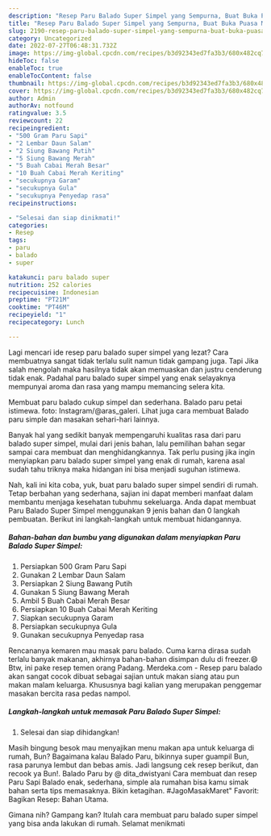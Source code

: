 ```yaml
---
description: "Resep Paru Balado Super Simpel yang Sempurna, Buat Buka Puasa Menggugah Selera"
title: "Resep Paru Balado Super Simpel yang Sempurna, Buat Buka Puasa Menggugah Selera"
slug: 2190-resep-paru-balado-super-simpel-yang-sempurna-buat-buka-puasa-menggugah-selera
category: Uncategorized
date: 2022-07-27T06:48:31.732Z
image: https://img-global.cpcdn.com/recipes/b3d92343ed7fa3b3/680x482cq70/paru-balado-super-simpel-foto-resep-utama.jpg
hideToc: false
enableToc: true
enableTocContent: false
thumbnail: https://img-global.cpcdn.com/recipes/b3d92343ed7fa3b3/680x482cq70/paru-balado-super-simpel-foto-resep-utama.jpg
cover: https://img-global.cpcdn.com/recipes/b3d92343ed7fa3b3/680x482cq70/paru-balado-super-simpel-foto-resep-utama.jpg
author: Admin
authorAv: notfound
ratingvalue: 3.5
reviewcount: 22
recipeingredient:
- "500 Gram Paru Sapi"
- "2 Lembar Daun Salam"
- "2 Siung Bawang Putih"
- "5 Siung Bawang Merah"
- "5 Buah Cabai Merah Besar"
- "10 Buah Cabai Merah Keriting"
- "secukupnya Garam"
- "secukupnya Gula"
- "secukupnya Penyedap rasa"
recipeinstructions:

- "Selesai dan siap dinikmati!"
categories:
- Resep
tags:
- paru
- balado
- super

katakunci: paru balado super 
nutrition: 252 calories
recipecuisine: Indonesian
preptime: "PT21M"
cooktime: "PT46M"
recipeyield: "1"
recipecategory: Lunch

---
```



Lagi mencari ide resep paru balado super simpel yang lezat? Cara membuatnya sangat tidak terlalu sulit namun tidak gampang juga. Tapi Jika salah mengolah maka hasilnya tidak akan memuaskan dan justru cenderung tidak enak. Padahal paru balado super simpel yang enak selayaknya mempunyai aroma dan rasa yang mampu memancing selera kita.


Membuat paru balado cukup simpel dan sederhana. Balado paru petai istimewa. foto: Instagram/@aras_galeri. Lihat juga cara membuat Balado paru simple dan masakan sehari-hari lainnya.

Banyak hal yang sedikit banyak mempengaruhi kualitas rasa dari paru balado super simpel, mulai dari jenis bahan, lalu pemilihan bahan segar sampai cara membuat dan menghidangkannya. Tak perlu pusing jika ingin menyiapkan paru balado super simpel yang enak di rumah, karena asal sudah tahu triknya maka hidangan ini bisa menjadi suguhan istimewa.


Nah, kali ini kita coba, yuk, buat paru balado super simpel sendiri di rumah. Tetap berbahan yang sederhana, sajian ini dapat memberi manfaat dalam membantu menjaga kesehatan tubuhmu sekeluarga. Anda dapat membuat Paru Balado Super Simpel menggunakan 9 jenis bahan dan 0 langkah pembuatan. Berikut ini langkah-langkah untuk membuat hidangannya.

<!--inarticleads1-->

##### Bahan-bahan dan bumbu yang digunakan dalam menyiapkan Paru Balado Super Simpel:

1. Persiapkan 500 Gram Paru Sapi
1. Gunakan 2 Lembar Daun Salam
1. Persiapkan 2 Siung Bawang Putih
1. Gunakan 5 Siung Bawang Merah
1. Ambil 5 Buah Cabai Merah Besar
1. Persiapkan 10 Buah Cabai Merah Keriting
1. Siapkan secukupnya Garam
1. Persiapkan secukupnya Gula
1. Gunakan secukupnya Penyedap rasa


Rencananya kemaren mau masak paru balado. Cuma karna dirasa sudah terlalu banyak makanan, akhirnya bahan-bahan disimpan dulu di freezer.😄 Btw, ini pake resep temen orang Padang. Merdeka.com - Resep paru balado akan sangat cocok dibuat sebagai sajian untuk makan siang atau pun makan malam keluarga. Khususnya bagi kalian yang merupakan penggemar masakan bercita rasa pedas nampol. 

<!--inarticleads2-->

##### Langkah-langkah untuk memasak Paru Balado Super Simpel:


1. Selesai dan siap dihidangkan!

Masih bingung besok mau menyajikan menu makan apa untuk keluarga di rumah, Bun? Bagaimana kalau Balado Paru, bikinnya super guampil Bun, rasa parunya lembut dan bebas amis. Jadi langsung cek resep berikut, dan recook ya Bun!. Balado Paru by @ dita_dwistyani Cara membuat dan resep Paru Sapi Balado enak, sederhana, simple ala rumahan bisa kamu simak bahan serta tips memasaknya. Bikin ketagihan. #JagoMasakMaret&#34; Favorit: Bagikan Resep: Bahan Utama. 

Gimana nih? Gampang kan? Itulah cara membuat paru balado super simpel yang bisa anda lakukan di rumah. Selamat menikmati
